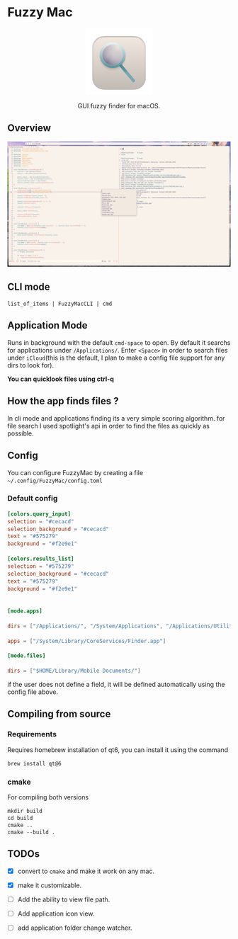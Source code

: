 # Fuzzy Mac
<p align="center">
  <img src="./res/icons/Icon-256.png" alt="Icon" width="150">
</p>

<p align="center">
    GUI fuzzy finder for macOS.
</p>

## Overview
![Example](./res/overview.png)

## CLI mode
```
list_of_items | FuzzyMacCLI | cmd
```

## Application Mode
Runs in background with the default `cmd-space` to open. By
default it searchs for applications under `/Applications/`. Enter `<Space>` in
order to search files under `iCloud`(this is the default, I plan to make a config file support
for any dirs to look for).

**You can quicklook files using ctrl-q**


## How the app finds files ?
In cli mode and applications finding its a very simple scoring algorithm.
for file search I used spotlight's api in order to find the files as quickly as possible.

## Config

You can configure FuzzyMac by creating a file `~/.config/FuzzyMac/config.toml`

### Default config


```toml
[colors.query_input]
selection = "#cecacd"
selection_background = "#cecacd"
text = "#575279"
background = "#f2e9e1"

[colors.results_list]
selection = "#575279"
selection_background = "#cecacd"
text = "#575279"
background = "#f2e9e1"


[mode.apps]

dirs = ["/Applications/", "/System/Applications", "/Applications/Utilities/"]

apps = ["/System/Library/CoreServices/Finder.app"]

[mode.files]

dirs = ["$HOME/Library/Mobile Documents/"]

```

if the user does not define a field, it will be defined automatically using the config
    file above.

## Compiling from source


### Requirements

Requires homebrew installation of qt6, you can install it using the command
```bash
brew install qt@6

```

### cmake
For compiling both versions
```
mkdir build
cd build
cmake ..
cmake --build .
```

## TODOs

- [x] convert to `cmake` and make it work on any mac.
- [x] make it customizable.
- [ ] Add the ability to view file path. 
- [ ] Add application icon view. 
- [ ] add application folder change watcher.



